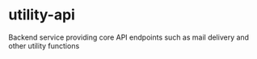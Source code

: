 # utility-api
Backend service providing core API endpoints such as mail delivery and other utility functions
